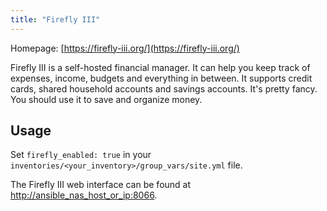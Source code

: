 ```yaml
---
title: "Firefly III"
---
```


Homepage: [https://firefly-iii.org/](https://firefly-iii.org/)

Firefly III is a self-hosted financial manager. It can help you keep track of expenses, income, budgets and everything in between. It supports credit cards, shared household accounts and savings accounts. It's pretty fancy. You should use it to save and organize money.

## Usage

Set `firefly_enabled: true` in your `inventories/<your_inventory>/group_vars/site.yml` file.

The Firefly III web interface can be found at [http://ansible_nas_host_or_ip:8066](http://ansible_nas_host_or_ip:8066).
